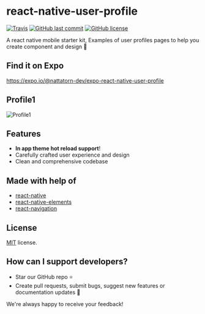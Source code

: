 # react-native-user-profile
[![Travis](https://travis-ci.org/nattatorn-dev/react-native-user-profile.svg)]()
[![GitHub last commit](https://img.shields.io/github/last-commit/nattatorn-dev/react-native-user-profile.svg)]()
[![GitHub license](https://img.shields.io/github/license/nattatorn-dev/react-native-user-profile.svg)]()

A react native mobile starter kit, Examples of user profiles pages to help you create component and design 🎨

## Find it on Expo
https://expo.io/@nattatorn-dev/expo-react-native-user-profile

## Profile1
![Profile1](https://image.ibb.co/c97iGR/pro1.png)

## Features
- **In app theme hot reload support**!
- Carefully crafted user experience and design
- Clean and comprehensive codebase

## Made with help of
- [react-native](https://github.com/facebook/react-native)
- [react-native-elements](https://github.com/react-native-training/react-native-elements)
- [react-navigation](https://github.com/react-community/react-navigation)

## License
[MIT](LICENSE.txt) license.

## How can I support developers?
- Star our GitHub repo :star:
- Create pull requests, submit bugs, suggest new features or documentation updates :wrench:

We're always happy to receive your feedback!
